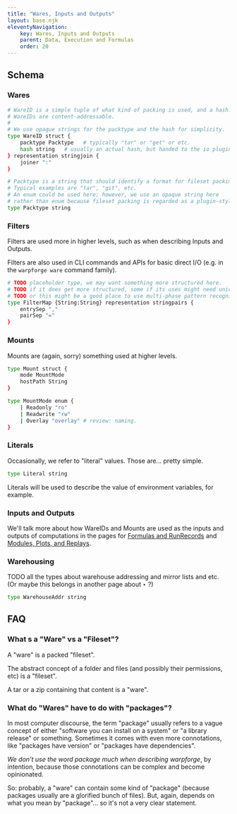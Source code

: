 ```yaml
---
title: "Wares, Inputs and Outputs"
layout: base.njk
eleventyNavigation: 
    key: Wares, Inputs and Outputs
    parent: Data, Execution and Formulas
    order: 20
---
```


## Schema

### Wares

```bash
# WareID is a simple tuple of what kind of packing is used, and a hash.
# WareIDs are content-addressable.
#
# We use opaque strings for the packtype and the hash for simplicity.
type WareID struct {
	packtype Packtype   # typically "tar" or "get" or etc.
	hash string   # usually an actual hash, but handed to the io plugin verbatim.
} representation stringjoin {
	joiner ":"
}

# Packtype is a string that should identify a format for fileset packing.
# Typical examples are "tar", "git", etc.
# An enum could be used here; however, we use an opaque string here
# rather than enum because fileset packing is regarded as a plugin-style system.
type Packtype string
```

### Filters

Filters are used more in higher levels, such as when describing Inputs and Outputs.

Filters are also used in CLI commands and APIs for basic direct I/O (e.g. in the `warpforge ware` command family).

```bash
# TODO placeholder type, we may want something more structured here.
# TODO if it does get more structured, some if its uses might need union wrapper.
# TODO or this might be a good place to use multi-phase pattern recognition.
type FilterMap {String:String} representation stringpairs {
	entrySep ","
	pairSep "="
}
```

### Mounts

Mounts are (again, sorry) something used at higher levels.

```bash
type Mount struct {
	mode MountMode
	hostPath String
}

type MountMode enum {
	| Readonly "ro"
	| Readwrite "rw"
	| Overlay "overlay" # review: naming.
}
```

### Literals

Occasionally, we refer to "literal" values.  Those are... pretty simple.

```bash
type Literal string
```

Literals will be used to describe the value of environment variables, for example.

### Inputs and Outputs

We'll talk more about how WareIDs and Mounts are used as the inputs and outputs of computations in the pages for [Formulas and RunRecords](/api-specs/data-execution-formulas/formulas-and-runrecords) and [Modules, Plots, and Replays](/api-specs/data-execution-formulas/modules-plots-and-replays).

### Warehousing

TODO all the types about warehouse addressing and mirror lists and etc.  (Or maybe this belongs in another page about ‣ ?)

```bash
type WarehouseAddr string
```

## FAQ

### What s a "Ware" vs a "Fileset"?

A "ware" is a packed "fileset".

The abstract concept of a folder and files (and possibly their permissions, etc) is a "fileset".

A tar or a zip containing that content is a "ware".

### What do "Wares" have to do with "packages"?

In most computer discourse, the term "package" usually refers to a vague concept of either "software you can install on a system" or "a library release" or something.  Sometimes it comes with even more connotations, like "packages have version" or "packages have dependencies".

*We don't use the word package much when describing warpforge*, by intention, because those connotations can be complex and become opinionated.

So: probably, a "ware" can contain some kind of "package" (because packages usually are a glorified bunch of files).  But, again, depends on what you mean by "package"... so it's not a very clear statement.